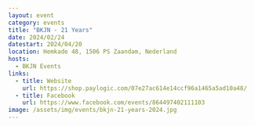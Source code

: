 ```yaml
---
layout: event
category: events
title: "BKJN - 21 Years"
date: 2024/02/24
datestart: 2024/04/20
location: Hemkade 48, 1506 PS Zaandam, Nederland
hosts:
  - BKJN Events
links:
  - title: Website
    url: https://shop.paylogic.com/07e27ac614e14ccf96a1465a5ad10a48/
  - title: Facebook
    url: https://www.facebook.com/events/864497402111103
image: /assets/img/events/bkjn-21-years-2024.jpg
---
```

